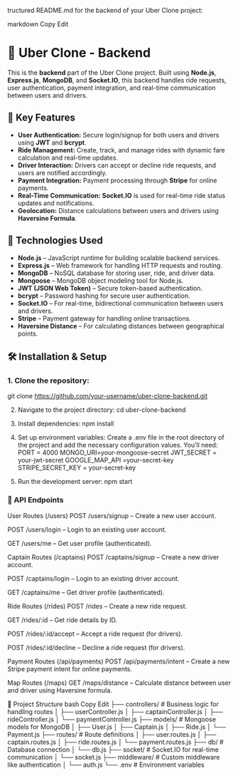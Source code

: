 tructured README.md for the backend of your Uber Clone project:

markdown
Copy
Edit
# 🚗 **Uber Clone - Backend**

This is the **backend** part of the Uber Clone project. Built using **Node.js**, **Express.js**, **MongoDB**, and **Socket.IO**, this backend handles ride requests, user authentication, payment integration, and real-time communication between users and drivers.

## 📱 **Key Features**
- **User Authentication:** Secure login/signup for both users and drivers using **JWT** and **bcrypt**.
- **Ride Management:** Create, track, and manage rides with dynamic fare calculation and real-time updates.
- **Driver Interaction:** Drivers can accept or decline ride requests, and users are notified accordingly.
- **Payment Integration:** Payment processing through **Stripe** for online payments.
- **Real-Time Communication:** **Socket.IO** is used for real-time ride status updates and notifications.
- **Geolocation:** Distance calculations between users and drivers using **Haversine Formula**.

## 🔧 **Technologies Used**
- **Node.js** – JavaScript runtime for building scalable backend services.
- **Express.js** – Web framework for handling HTTP requests and routing.
- **MongoDB** – NoSQL database for storing user, ride, and driver data.
- **Mongoose** – MongoDB object modeling tool for Node.js.
- **JWT (JSON Web Token)** – Secure token-based authentication.
- **bcrypt** – Password hashing for secure user authentication.
- **Socket.IO** – For real-time, bidirectional communication between users and drivers.
- **Stripe** – Payment gateway for handling online transactions.
- **Haversine Distance** – For calculating distances between geographical points.

## 🛠️ **Installation & Setup**

### **1. Clone the repository:**

git clone https://github.com/your-username/uber-clone-backend.git

2. Navigate to the project directory:
   cd uber-clone-backend

3. Install dependencies:
    npm install

4. Set up environment variables:
Create a .env file in the root directory of the project and add the necessary configuration values. You’ll need:
   PORT = 4000
   MONGO_URI=your-mongoose-secret
   JWT_SECRET = your-jwt-secret
   GOOGLE_MAP_API =your-secret-key
   STRIPE_SECRET_KEY = your-secret-key

5. Run the development server:
   npm start



### **📝 API Endpoints**
User Routes (/users)
POST /users/signup – Create a new user account.

POST /users/login – Login to an existing user account.

GET /users/me – Get user profile (authenticated).

Captain Routes (/captains)
POST /captains/signup – Create a new driver account.

POST /captains/login – Login to an existing driver account.

GET /captains/me – Get driver profile (authenticated).

Ride Routes (/rides)
POST /rides – Create a new ride request.

GET /rides/:id – Get ride details by ID.

POST /rides/:id/accept – Accept a ride request (for drivers).

POST /rides/:id/decline – Decline a ride request (for drivers).

Payment Routes (/api/payments)
POST /api/payments/intent – Create a new Stripe payment intent for online payments.

Map Routes (/maps)
GET /maps/distance – Calculate distance between user and driver using Haversine formula.

📝 Project Structure
bash
Copy
Edit
├── controllers/      # Business logic for handling routes
│   ├── userController.js
│   ├── captainController.js
│   ├── rideController.js
│   └── paymentController.js
├── models/           # Mongoose models for MongoDB
│   ├── User.js
│   ├── Captain.js
│   ├── Ride.js
│   └── Payment.js
├── routes/           # Route definitions
│   ├── user.routes.js
│   ├── captain.routes.js
│   ├── ride.routes.js
│   └── payment.routes.js
├── db/               # Database connection
│   └── db.js
├── socket/           # Socket.IO for real-time communication
│   └── socket.js
├── middleware/       # Custom middleware like authentication
│   └── auth.js
└── .env              # Environment variables
